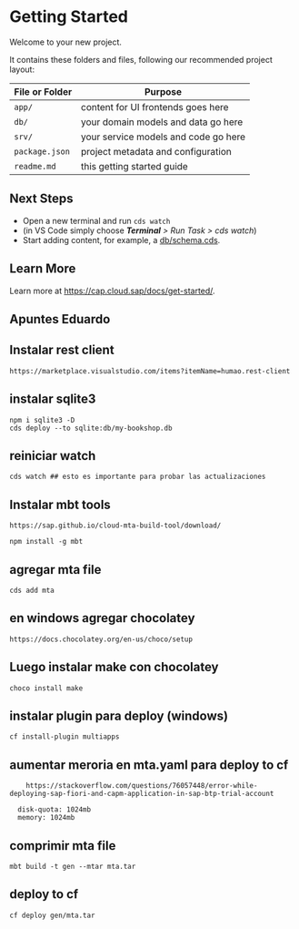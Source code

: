 # Getting Started

Welcome to your new project.

It contains these folders and files, following our recommended project layout:

File or Folder | Purpose
---------|----------
`app/` | content for UI frontends goes here
`db/` | your domain models and data go here
`srv/` | your service models and code go here
`package.json` | project metadata and configuration
`readme.md` | this getting started guide


## Next Steps

- Open a new terminal and run `cds watch` 
- (in VS Code simply choose _**Terminal** > Run Task > cds watch_)
- Start adding content, for example, a [db/schema.cds](db/schema.cds).


## Learn More

Learn more at https://cap.cloud.sap/docs/get-started/.

## Apuntes Eduardo

## Instalar rest client 

    https://marketplace.visualstudio.com/items?itemName=humao.rest-client

## instalar sqlite3

    npm i sqlite3 -D
    cds deploy --to sqlite:db/my-bookshop.db
    


## reiniciar watch 

    cds watch ## esto es importante para probar las actualizaciones

## Instalar mbt tools
    https://sap.github.io/cloud-mta-build-tool/download/

    npm install -g mbt

## agregar mta file

    cds add mta

## en windows agregar chocolatey

    https://docs.chocolatey.org/en-us/choco/setup

## Luego instalar make con chocolatey

    choco install make


## instalar plugin para deploy (windows)    
    cf install-plugin multiapps    

## aumentar meroria en mta.yaml para deploy to cf

        https://stackoverflow.com/questions/76057448/error-while-deploying-sap-fiori-and-capm-application-in-sap-btp-trial-account

      disk-quota: 1024mb
      memory: 1024mb    

## comprimir mta file    

    mbt build -t gen --mtar mta.tar


## deploy to cf

    cf deploy gen/mta.tar

